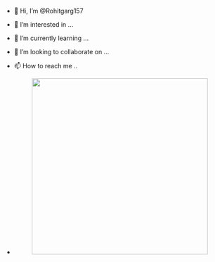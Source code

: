 - 👋 Hi, I’m @Rohitgarg157
- 👀 I’m interested in ...
- 🌱 I’m currently learning ...
- 💞️ I’m looking to collaborate on ...
- 📫 How to reach me ..

- <div id="header" align="center">
  <img src="https://media.giphy.com/media/juua9i2c2fA0AIp2iq/giphy.gif" width="400"/>
</div>

